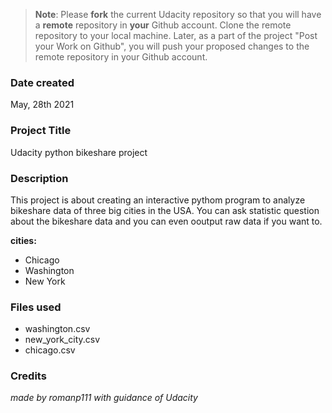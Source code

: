 >**Note**: Please **fork** the current Udacity repository so that you will have a **remote** repository in **your** Github account. Clone the remote repository to your local machine. Later, as a part of the project "Post your Work on Github", you will push your proposed changes to the remote repository in your Github account.

### Date created
May, 28th 2021

### Project Title
Udacity python bikeshare project

### Description
This project is about creating an interactive pythom program to analyze bikeshare data of three big cities in the USA. You can ask statistic question about the bikeshare data and you can even ooutput raw data if you want to.

**cities:**
* Chicago
* Washington
* New York

### Files used
* washington.csv
* new_york_city.csv
* chicago.csv

### Credits
*made by romanp111 with guidance of Udacity*
